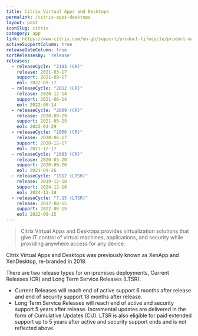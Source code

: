 ```yaml
---
title: Citrix Virtual Apps and Desktops
permalink: /citrix-apps-desktops
layout: post
iconSlug: citrix
category: app
link: https://www.citrix.com/en-gb/support/product-lifecycle/product-matrix.html
activeSupportColumn: true
releaseDateColumn: true
sortReleasesBy: 'release'
releases:
  - releaseCycle: "2103 (CR)"
    release: 2021-03-17
    support: 2021-09-17
    eol: 2022-09-17
  - releaseCycle: "2012 (CR)"
    release: 2020-12-14
    support: 2021-06-14
    eol: 2022-06-14
  - releaseCycle: "2009 (CR)"
    release: 2020-09-29
    support: 2021-03-29
    eol: 2022-03-29
  - releaseCycle: "2006 (CR)"
    release: 2020-06-17
    support: 2020-12-17
    eol: 2021-12-17
  - releaseCycle: "2003 (CR)"
    release: 2020-03-20
    support: 2020-09-20
    eol: 2021-09-26
  - releaseCycle: "1912 (LTSR)"
    release: 2019-12-18
    support: 2024-12-18
    eol: 2024-12-18
  - releaseCycle: "7.15 (LTSR)"
    release: 2017-08-15
    support: 2022-08-15
    eol: 2022-08-15
---
```


> Citrix Virtual Apps and Desktops provides virtualization solutions that give IT control of virtual machines, applications, and security while providing anywhere access for any device.

Citrix Virtual Apps and Desktops was previously known as XenApp and XenDesktop, re-branded in 2018.

There are two release types for on-premises deployments, Current Releases (CR) and Long Term Service Releases (LTSR).  
* Current Releases will reach end of active support 6 months after release and end of security support 18 months after release.
* Long Term Service Releases will reach end of active and security support 5 years after release. Incremental updates are delivered in the form of Cumulative Updates (CU). LTSR is also eligible for paid extended support up to 5 years after active and security support ends and is not reflected above.